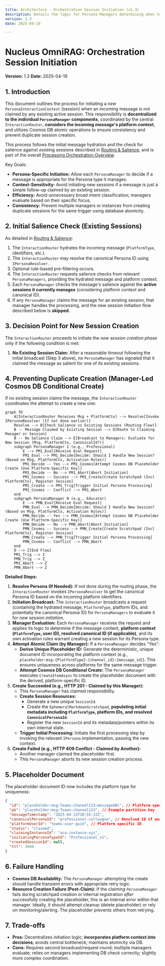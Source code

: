 ```yaml
---
title: Architecture - Orchestration Session Initiation (v1.3)
description: Details the logic for Persona Managers determining when to initiate a new Persona Interaction Context (session) based on platform context, and preventing duplicate creation via Cosmos DB atomic operations.
version: 1.3
date: 2025-04-19

---
```


# Nucleus OmniRAG: Orchestration Session Initiation

**Version:** 1.3
**Date:** 2025-04-19

## 1. Introduction

This document outlines the process for initiating a *new* `PersonaInteractionContext` (session) when an incoming message is not claimed by any existing active session. This responsibility is **decentralized to the individual `PersonaManager` components**, coordinated by the central `InteractionRouter`, **considers the incoming message's platform context**, and utilizes Cosmos DB atomic operations to ensure consistency and prevent duplicate session creation.

This process follows the initial message hydration and the check for salience against *existing* sessions described in [Routing & Salience](./ARCHITECTURE_ORCHESTRATION_ROUTING.md), and is part of the overall [Processing Orchestration Overview](../ARCHITECTURE_PROCESSING_ORCHESTRATION.md).

Key Goals:
*   **Persona-Specific Initiation:** Allow each `PersonaManager` to decide if a message is appropriate for the Persona type it manages.
*   **Context-Sensitivity:** Avoid initiating new sessions if a message is just a simple follow-up claimed by an existing session.
*   **Efficiency:** Avoid unnecessary broad intent classification; managers evaluate based on their specific focus.
*   **Consistency:** Prevent multiple managers or instances from creating duplicate sessions for the same trigger using database atomicity.

## 2. Initial Salience Check (Existing Sessions)

As detailed in [Routing & Salience](./ARCHITECTURE_ORCHESTRATION_ROUTING.md):

1.  The `InteractionRouter` hydrates the incoming message (`PlatformType`, identifiers, etc.).
2.  The `InteractionRouter` may resolve the canonical Persona ID using `IPersonaResolver`.
3.  Optional rule-based pre-filtering occurs.
4.  The `InteractionRouter` requests salience checks from relevant `PersonaManagers`, providing the hydrated message and platform context.
5.  Each `PersonaManager` checks the message's salience against the **active sessions it currently manages** (considering platform context and canonical ID).
6.  If any `PersonaManager` claims the message for an existing session, that manager handles the processing, and the new session initiation flow described below is **skipped**.

## 3. Decision Point for New Session Creation

The `InteractionRouter` proceeds to initiate the *new session creation phase* only if the following condition is met:

1.  **No Existing Session Claim:** After a reasonable timeout following the initial broadcast (Step 3 above), *no* `PersonaManager` has signaled that it claimed the message as salient for one of its existing sessions.

## 4. Preventing Duplicate Creation (Manager-Led Cosmos DB Conditional Create)

If no existing session claims the message, the `InteractionRouter` coordinates the attempt to create a new one:

```mermaid
graph TD
    A[InteractionRouter Receives Msg + PlatformCtx] --> Resolve[Invoke IPersonaResolver (If not done earlier)]
    Resolve --> B[Check Salience vs Existing Sessions (Routing Flow)]
    B -- Message Claimed by Existing Session --> D[Route to Claiming Manager or Session]
    B -- No Salience Claim --> E[Broadcast to Managers: Evaluate for New Session (Msg, PlatformCtx, CanonicalId?)]
    subgraph PersonaManager 1 (e.g., Professional)
        E --> PM1_Eval[Receive Eval Request]
        PM1_Eval --> PM1_Decide[Decide: Should I Handle New Session? (Based on Msg, PlatformCtx, Activation Rules)]
        PM1_Decide -- Yes --> PM1_Cosmos[Attempt Cosmos DB Placeholder Create (Use Platform-Specific Key)]
        PM1_Decide -- No --> PM1_Abort[Abort Initiation]
        PM1_Cosmos -- Success --> PM1_Create[Create Scratchpad (Incl PlatformCtx), Register Session]
        PM1_Create --> PM1_Trig[Trigger Initial Persona Processing]
        PM1_Cosmos -- Conflict --> PM1_Abort
    end
    subgraph PersonaManager N (e.g., Educator)
        E --> PMN_Eval[Receive Eval Request]
        PMN_Eval --> PMN_Decide[Decide: Should I Handle New Session? (Based on Msg, PlatformCtx, Activation Rules)]
        PMN_Decide -- Yes --> PMN_Cosmos[Attempt Cosmos DB Placeholder Create (Use Platform-Specific Key)]
        PMN_Decide -- No --> PMN_Abort[Abort Initiation]
        PMN_Cosmos -- Success --> PMN_Create[Create Scratchpad (Incl PlatformCtx), Register Session]
        PMN_Create --> PMN_Trig[Trigger Initial Persona Processing]
        PMN_Cosmos -- Conflict --> PMN_Abort
    end
    D --> Z[End Flow]
    PM1_Trig --> Z
    PMN_Trig --> Z
    PM1_Abort --> Z
    PMN_Abort --> Z
```

**Detailed Steps:**

1.  **Resolve Persona (If Needed):** If not done during the routing phase, the `InteractionRouter` invokes `IPersonaResolver` to get the canonical Persona ID based on the incoming platform identifiers.
2.  **Initiation Broadcast:** The `InteractionRouter` broadcasts a request (containing the hydrated message, `PlatformType`, platform IDs, and potentially the canonical Persona ID) for `PersonaManagers` to evaluate it for *new session initiation*.
3.  **Manager Evaluation:** Each `PersonaManager` receives the request and applies its logic to determine if the message content, **platform context (`PlatformType`, user ID), resolved canonical ID (if applicable)**, and its own activation rules warrant creating a new session for its Persona type.
4.  **Attempt Atomic Claim (by Manager):** If a `PersonaManager` decides "Yes":
    *   **Derive Unique Placeholder ID:** Generate the deterministic, unique document ID incorporating the platform context (e.g., `placeholder:msg:{PlatformType}:{channel_id}:{message_id}`). This ensures uniqueness across platforms for the same message trigger.
    *   **Attempt Cosmos DB Conditional Create:** The `PersonaManager` executes `CreateItemAsync` to create the placeholder document with the derived, platform-specific ID.
5.  **Create Succeeded (e.g., HTTP 201 - Claimed by this Manager):**
    *   This `PersonaManager` has claimed responsibility.
    *   **Create Session Resources:**
        *   Generate a new unique `SessionId`.
        *   Create the `EphemeralMarkdownScratchpad`, **populating initial metadata including `PlatformType`, platform IDs, and resolved `CanonicalPersonaId`**. 
        *   Register the new `SessionId` and its metadata/pointers within its own internal state.
    *   **Trigger Initial Processing:** Initiate the first processing step by invoking the relevant `IPersona` implementation, passing the new context.
6.  **Create Failed (e.g., HTTP 409 Conflict - Claimed by Another):**
    *   Another manager claimed the placeholder first.
    *   This `PersonaManager` aborts its new session creation process.

## 5. Placeholder Document

The placeholder document ID now includes the platform type for uniqueness:

```json
{
  "id": "placeholder:msg:Teams:channel123:messageABC", // Platform specific ID
  "pk": "placeholder:msg:Teams:channel123", // Example partition key
  "messageTimestamp": "2025-04-13T20:55:33Z",
  "canonicalPersonaId": "professional-colleague", // Resolved ID if available
  "platformUserId": "teams-user-guid", // Platform specific ID
  "status": "claimed", 
  "claimingInstanceId": "aca-instance-xyz", 
  "initiatingPersonaTypeId": "Professional_v1", 
  "createdSessionId": null,
  "ttl": 3600
}
```

## 6. Failure Handling

*   **Cosmos DB Availability:** The `PersonaManager` attempting the create should handle transient errors with appropriate retry logic.
*   **Resource Creation Failure (Post-Claim):** If the *claiming `PersonaManager`* fails during scratchpad creation or internal registration *after* successfully creating the placeholder, this is an internal error within that manager. Ideally, it should attempt cleanup (delete placeholder) or rely on monitoring/alerting. The placeholder prevents others from retrying.

## 7. Trade-offs

*   **Pros:** Decentralizes initiation logic; **incorporates platform context into decisions**; avoids central bottleneck; maintains atomicity via DB.
*   **Cons:** Requires second broadcast/request round; multiple managers evaluate; relies on managers implementing DB check correctly; slightly more complex coordination.
